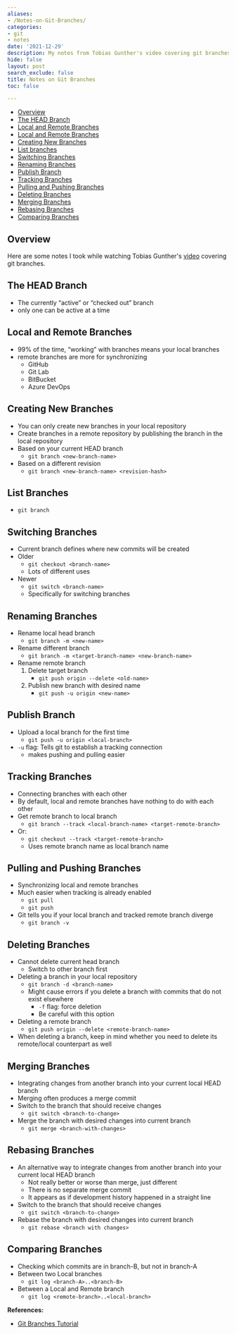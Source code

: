 ```yaml
---
aliases:
- /Notes-on-Git-Branches/
categories:
- git
- notes
date: '2021-12-29'
description: My notes from Tobias Gunther's video covering git branches.
hide: false
layout: post
search_exclude: false
title: Notes on Git Branches
toc: false

---
```



* [Overview](#overview)
* [The HEAD Branch](#the-head-branch)
* [Local and Remote Branches](#local-and-remote-branches)
* [Local and Remote Branches](#local-and-remote-branches)
* [Creating New Branches](#creating-new-branches)
* [List branches](#list-branches)
* [Switching Branches](#switching-branches)
* [Renaming Branches](#renaming-branches)
* [Publish Branch](#publish-branch)
* [Tracking Branches](#tracking-branches)
* [Pulling and Pushing Branches](#pulling-and-pushing-branches)
* [Deleting Branches](#deleting-branches)
* [Merging Branches](#merging-branches)
* [Rebasing Branches](#rebasing-branches)
* [Comparing Branches](#comparing-branches)



## Overview

Here are some notes I took while watching Tobias Gunther's [video](https://www.youtube.com/watch?v=e2IbNHi4uCI) covering git branches.



## The HEAD Branch

- The currently “active” or “checked out” branch
- only one can be active at a time

## Local and Remote Branches

- 99% of the time, “working” with branches means your local branches
- remote branches are more for synchronizing
    - GitHub
    - Git Lab
    - BitBucket
    - Azure DevOps

## Creating New Branches

- You can only create new branches in your local repository
- Create branches in a remote repository by publishing the branch in the local repository
- Based on your current HEAD branch
    - `git branch <new-branch-name>`
- Based on a different revision
    - `git branch <new-branch-name> <revision-hash>`

## List Branches

- `git branch`

## Switching Branches

- Current branch defines where new commits will be created
- Older
    - `git checkout <branch-name>`
    - Lots of different uses
- Newer
    - `git switch <branch-name>`
    - Specifically for switching branches

## Renaming Branches

- Rename local head branch
    - `git branch -m <new-name>`
- Rename different branch
    - `git branch -m <target-branch-name> <new-branch-name>`
- Rename remote branch
    1. Delete target branch
        - `git push origin --delete <old-name>`
    2. Publish new branch with desired name
        - `git push -u origin <new-name>`

## Publish Branch

- Upload a local branch for the first time
    - `git push -u origin <local-branch>`
- `-u` flag: Tells git to establish a tracking connection
    - makes pushing and pulling easier

## Tracking Branches

- Connecting branches with each other
- By default, local and remote branches have nothing to do with each other
- Get remote branch to local branch
    - `git branch --track <local-branch-name> <target-remote-branch>`
- Or:
    - `git checkout --track <target-remote-branch>`
    - Uses remote branch name as local branch name

## Pulling and Pushing Branches

- Synchronizing local and remote branches
- Much easier when tracking is already enabled
    - `git pull`
    - `git push`
- Git tells you if your local branch and tracked remote branch diverge
    - `git branch -v`

## Deleting Branches

- Cannot delete current head branch
    - Switch to other branch first
- Deleting a branch in your local repository
    - `git branch -d <branch-name>`
    - Might cause errors if you delete a branch with commits that do not exist elsewhere
        - `-f` flag: force deletion
        - Be careful with this option
- Deleting a remote branch
    - `git push origin --delete <remote-branch-name>`
- When deleting a branch, keep in mind whether you need to delete its remote/local counterpart as well

## Merging Branches

- Integrating changes from another branch into your current local HEAD branch
- Merging often produces a merge commit
- Switch to the branch that should receive changes
    - `git switch <branch-to-change>`
- Merge the branch with desired changes into current branch
    - `git merge <branch-with-changes>`

## Rebasing Branches

- An alternative way to integrate changes from another branch into your current local HEAD branch
    - Not really better or worse than merge, just different
    - There is no separate merge commit
    - It appears as if development history happened in a straight line
- Switch to the branch that should receive changes
    - `git switch <branch-to-change>`
- Rebase the branch with desired changes into current branch
    - `git rebase <branch with changes>`

## Comparing Branches

- Checking which commits are in branch-B, but not in branch-A
- Between two Local branches
    - `git log <branch-A>..<branch-B>`
- Between a Local and Remote branch
    - `git log <remote-branch>..<local-branch>`




**References:**

* [Git Branches Tutorial](https://www.youtube.com/watch?v=e2IbNHi4uCI)





<!-- Cloudflare Web Analytics --><script defer src='https://static.cloudflareinsights.com/beacon.min.js' data-cf-beacon='{"token": "56b8d2f624604c4891327b3c0d9f6703"}'></script><!-- End Cloudflare Web Analytics -->